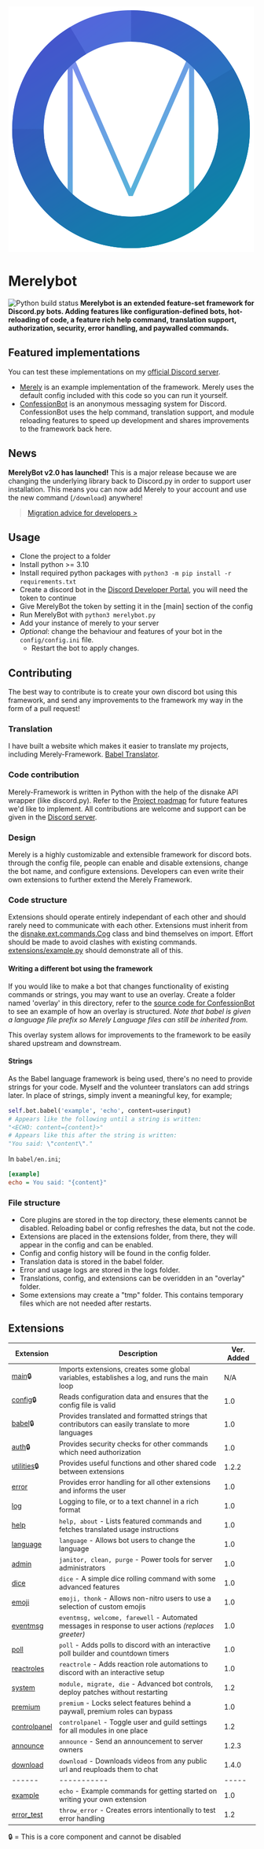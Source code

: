 ![Merely logo](profile.png)
# Merelybot
![Python build status](https://github.com/yiays/merely/workflows/merelybot/badge.svg?branch=master)
**Merelybot is an extended feature-set framework for Discord.py bots. Adding features like configuration-defined bots, hot-reloading of code, a feature rich help command, translation support, authorization, security, error handling, and paywalled commands.**

## Featured implementations
You can test these implementations on my [official Discord server](https://discord.gg/wfKx24kDUR).
 - [Merely](https://discordapp.com/oauth2/authorize?client_id=309270899909984267&scope=bot&permissions=0) is an example implementation of the framework. Merely uses the default config included with this code so you can run it yourself.
 - [ConfessionBot](https://github.com/yiays/ConfessionBot-2.0) is an anonymous messaging system for Discord. ConfessionBot uses the help command, translation support, and module reloading features to speed up development and shares improvements to the framework back here.

## News
**MerelyBot v2.0 has launched!** This is a major release because we are changing the underlying library back to Discord.py in order to support user installation. This means you can now add Merely to your account and use the new command (`/download`) anywhere!
> [Migration advice for developers >](MIGRATE_2.0.md)

## Usage
 - Clone the project to a folder
 - Install python >= 3.10
 - Install required python packages with `python3 -m pip install -r requirements.txt`
 - Create a discord bot in the [Discord Developer Portal](https://discordapp.com/developers/applications/), you will need the token to continue
 - Give MerelyBot the token by setting it in the [main] section of the config
 - Run MerelyBot with `python3 merelybot.py`
 - Add your instance of merely to your server
 - *Optional*: change the behaviour and features of your bot in the `config/config.ini` file.
   - Restart the bot to apply changes.

## Contributing
The best way to contribute is to create your own discord bot using this framework, and send any improvements to the framework my way in the form of a pull request!

### Translation
I have built a website which makes it easier to translate my projects, including Merely-Framework. [Babel Translator](https://translate.yiays.com).

### Code contribution
Merely-Framework is written in Python with the help of the disnake API wrapper (like discord.py). Refer to the [Project roadmap](https://github.com/orgs/MerelyServices/projects/1) for future features we'd like to implement. All contributions are welcome and support can be given in the [Discord server](https://discord.gg/wfKx24kDUR).

### Design
Merely is a highly customizable and extensible framework for discord bots. through the config file, people can enable and disable extensions, change the bot name, and configure extensions. Developers can even write their own extensions to further extend the Merely Framework.

### Code structure
Extensions should operate entirely independant of each other and should rarely need to communicate with each other. Extensions must inherit from the [disnake.ext.commands.Cog](https://docs.disnake.dev/en/latest/ext/commands/api.html#cog) class and bind themselves on import. Effort should be made to avoid clashes with existing commands. [extensions/example.py](extensions/example.py) should demonstrate all of this.

#### Writing a different bot using the framework
If you would like to make a bot that changes functionality of existing commands or strings, you may want to use an overlay. Create a folder named 'overlay' in this directory, refer to the [source code for ConfessionBot](https://github.com/yiays/ConfessionBot/tree/beta) to see an example of how an overlay is structured. *Note that babel is given a language file prefix so Merely Language files can still be inherited from.*

This overlay system allows for improvements to the framework to be easily shared upstream and downstream.

#### Strings
As the Babel language framework is being used, there's no need to provide strings for your code. Myself and the volunteer translators can add strings later. In place of strings, simply invent a meaningful key, for example;

```py
self.bot.babel('example', 'echo', content=userinput)
# Appears like the following until a string is written:
"<ECHO: content={content}>"
# Appears like this after the string is written:
"You said: \"content\"."
```

In `babel/en.ini`;
```ini
[example]
echo = You said: "{content}"
```

### File structure
 - Core plugins are stored in the top directory, these elements cannot be disabled. Reloading babel or config refreshes the data, but not the code.
 - Extensions are placed in the extensions folder, from there, they will appear in the config and can be enabled.
 - Config and config history will be found in the config folder.
 - Translation data is stored in the babel folder.
 - Error and usage logs are stored in the logs folder.
 - Translations, config, and extensions can be overidden in an "overlay" folder.
 - Some extensions may create a "tmp" folder. This contains temporary files which are not needed after restarts.

## Extensions
| Extension | Description | Ver. Added |
| ------ | ----------- | ----- |
| [main](main.py)🔒 | Imports extensions, creates some global variables, establishes a log, and runs the main loop | N/A |
| [config](config.py)🔒 | Reads configuration data and ensures that the config file is valid | 1.0 |
| [babel](babel.py)🔒 | Provides translated and formatted strings that contributors can easily translate to more languages | 1.0 |
| [auth](auth.py)🔒 | Provides security checks for other commands which need authorization | 1.0 |
| [utilities](utilities.py)🔒 | Provides useful functions and other shared code between extensions | 1.2.2 |
| [error](extensions/error.py) | Provides error handling for all other extensions and informs the user | 1.0 |
| [log](extensions/log.py) | Logging to file, or to a text channel in a rich format | 1.0 |
| [help](extensions/help.py) | `help, about` - Lists featured commands and fetches translated usage instructions | 1.0 |
| [language](extensions/language.py) | `language` - Allows bot users to change the language | 1.0 |
| [admin](extensions/admin.py) | `janitor, clean, purge` - Power tools for server administrators | 1.0 |
| [dice](extensions/dice.py) | `dice` - A simple dice rolling command with some advanced features | 1.0 |
| [emoji](extensions/emoji.py) | `emoji, thonk` - Allows non-nitro users to use a selection of custom emojis | 1.0 |
| [eventmsg](extensions/eventmsg.py) | `eventmsg, welcome, farewell` - Automated messages in response to user actions *(replaces greeter)* | 1.0 |
| [poll](extensions/poll.py) | `poll` - Adds polls to discord with an interactive poll builder and countdown timers | 1.0 |
| [reactroles](extensions/reactroles.py) | `reactrole` - Adds reaction role automations to discord with an interactive setup | 1.0 |
| [system](extensions/system.py) | `module, migrate, die` - Advanced bot controls, deploy patches without restarting | 1.2 |
| [premium](extensions/premium.py) | `premium` - Locks select features behind a paywall, premium roles can bypass | 1.0 |
| [controlpanel](extensions/controlpanel.py) | `controlpanel` - Toggle user and guild settings for all modules in one place | 1.2 |
| [announce](extensions/announce.py) | `announce` - Send an announcement to server owners | 1.2.3 |
| [download](extensions/download.py) | `download` - Downloads videos from any public url and reuploads them to chat | 1.4.0 |
| ------ | ----------- | ----- |
| [example](extensions/example.py) | `echo` - Example commands for getting started on writing your own extension | 1.0 |
| [error_test](extensions/error_test.py) | `throw_error` - Creates errors intentionally to test error handling | 1.2 |

🔒 = This is a core component and cannot be disabled
